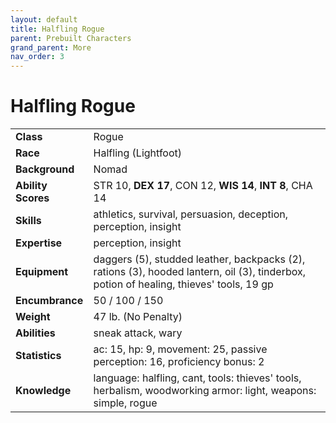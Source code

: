 ```yaml
---
layout: default
title: Halfling Rogue
parent: Prebuilt Characters
grand_parent: More
nav_order: 3
---
```


# Halfling Rogue

|                    |                                                                                                                                        |
| :----------------- | :------------------------------------------------------------------------------------------------------------------------------------- |
| **Class**          | Rogue                                                                                                                                  |
| **Race**           | Halfling (Lightfoot)                                                                                                                   |
| **Background**     | Nomad                                                                                                                                  |
| **Ability Scores** | STR 10, **DEX 17**, CON 12, **WIS 14**, **INT 8**, CHA 14                                                                              |
| **Skills**         | athletics, survival, persuasion, deception, perception, insight                                                                        |
| **Expertise**      | perception, insight                                                                                                                    |
| **Equipment**      | daggers (5), studded leather, backpacks (2), rations (3), hooded lantern, oil (3), tinderbox, potion of healing, thieves' tools, 19 gp |
| **Encumbrance**    | 50 / 100 / 150                                                                                                                         |
| **Weight**         | 47 lb. (No Penalty)                                                                                                                    |
| **Abilities**      | sneak attack, wary                                                                                                                     |
| **Statistics**     | ac: 15, hp: 9, movement: 25, passive perception: 16,  proficiency bonus: 2                                                             |
| **Knowledge**      | language: halfling, cant, tools: thieves' tools, herbalism, woodworking armor: light, weapons: simple, rogue                           |
